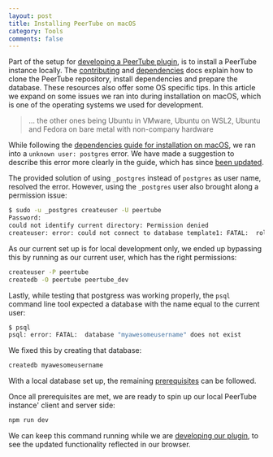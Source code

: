 ```yaml
---
layout: post
title: Installing PeerTube on macOS
category: Tools
comments: false
---
```


Part of the setup for [developing a PeerTube plugin](https://beeldengeluid.github.io/extending-peertube/cc%20plugin/2021/06/16/developing-a-peertube-plugin), is to install a PeerTube instance locally. The [contributing](https://github.com/Chocobozzz/PeerTube/blob/develop/.github/CONTRIBUTING.md#develop) and [dependencies](https://github.com/Chocobozzz/PeerTube/blob/develop/support/doc/dependencies.md) docs explain how to clone the PeerTube repository, install dependencies and prepare the database. These resources also offer some OS specific tips. In this article we expand on some issues we ran into during installation on macOS, which is one of the operating systems we used for development.

> ... the other ones being Ubuntu in VMware, Ubuntu on WSL2, Ubuntu and Fedora on bare metal with non-company hardware

<!--more-->

While following the [dependencies guide for installation on macOS](https://github.com/Chocobozzz/PeerTube/blob/develop/support/doc/dependencies.md#macos), we ran into a `unknown user: postgres` error. We have made a suggestion to describe this error more clearly in the guide, which has since [been updated](https://github.com/Chocobozzz/PeerTube/pull/4051).

The provided solution of using `_postgres` instead of `postgres` as user name, resolved the error. However, using the `_postgres` user also brought along a permission issue:

```sh
$ sudo -u _postgres createuser -U peertube
Password:
could not identify current directory: Permission denied
createuser: error: could not connect to database template1: FATAL:  role "peertube" does not exist
```

As our current set up is for local development only, we ended up bypassing this by running as our current user, which has the right permissions:

```sh
createuser -P peertube
createdb -O peertube peertube_dev
```

Lastly, while testing that postgress was working properly, the `psql` command line tool expected a database with the name equal to the current user:

```sh
$ psql
psql: error: FATAL:  database "myawesomeusername" does not exist
```

We fixed this by creating that database:

```sh
createdb myawesomeusername
```

With a local database set up, the remaining [prerequisites](https://github.com/Chocobozzz/PeerTube/blob/develop/.github/CONTRIBUTING.md#prerequisites) can be followed. 

Once all prerequisites are met, we are ready to spin up our local PeerTube instance' client and server side:

```sh
npm run dev
```

We can keep this command running while we are [developing our plugin](https://beeldengeluid.github.io/extending-peertube/cc%20plugin/2021/06/16/developing-a-peertube-plugin), to see the updated functionality reflected in our browser.
